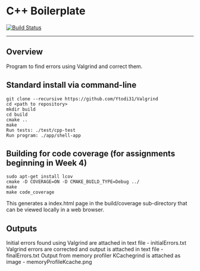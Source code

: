 # C++ Boilerplate
[![Build Status](https://travis-ci.org/Ytodi31/Valgrind.svg?branch=master)](https://travis-ci.org/YTodi31/Valgrind)

---

## Overview

Program to find errors using Valgrind and correct them.


## Standard install via command-line
```
git clone --recursive https://github.com/Ytodi31/Valgrind
cd <path to repository>
mkdir build
cd build
cmake ..
make
Run tests: ./test/cpp-test
Run program: ./app/shell-app
```

## Building for code coverage (for assignments beginning in Week 4)
```
sudo apt-get install lcov
cmake -D COVERAGE=ON -D CMAKE_BUILD_TYPE=Debug ../
make
make code_coverage
```
This generates a index.html page in the build/coverage sub-directory that can be viewed locally in a web browser.


## Outputs
Initial errors found using Valgrind are attached in text file - initialErrors.txt
Valgrind errors are corrected and output is attached in text file - finalErrors.txt
Output from memory profiler KCachegrind is attached as image - memoryProfileKcache.png
